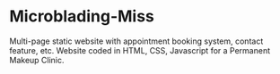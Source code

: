 # Microblading-Miss
Multi-page static website with appointment booking system, contact feature, etc.
Website coded in HTML, CSS, Javascript for a Permanent Makeup Clinic.
